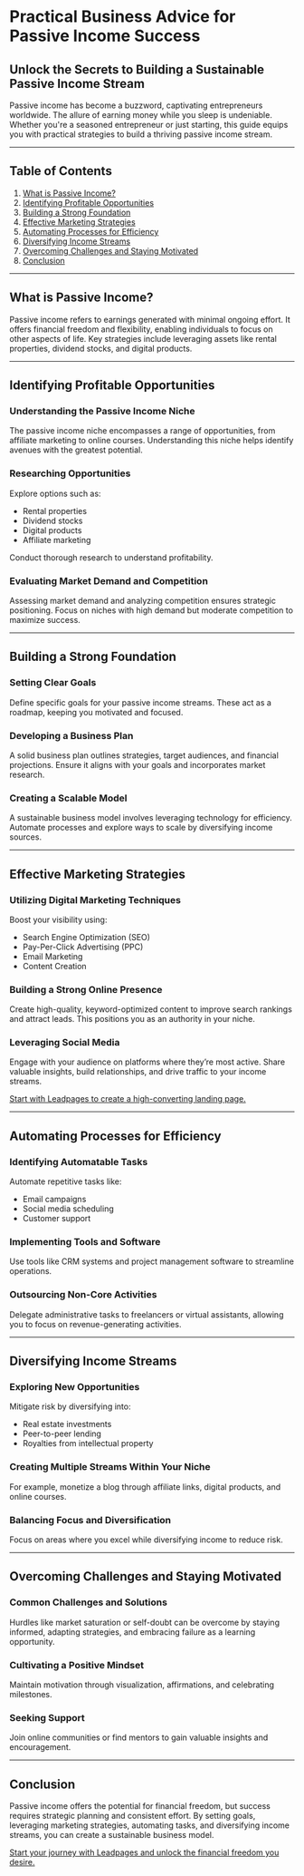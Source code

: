 # Practical Business Advice for Passive Income Success

## Unlock the Secrets to Building a Sustainable Passive Income Stream

Passive income has become a buzzword, captivating entrepreneurs worldwide. The allure of earning money while you sleep is undeniable. Whether you're a seasoned entrepreneur or just starting, this guide equips you with practical strategies to build a thriving passive income stream.

---

## Table of Contents

1. [What is Passive Income?](#what-is-passive-income)
2. [Identifying Profitable Opportunities](#identifying-profitable-opportunities)
3. [Building a Strong Foundation](#building-a-strong-foundation)
4. [Effective Marketing Strategies](#effective-marketing-strategies)
5. [Automating Processes for Efficiency](#automating-processes-for-efficiency)
6. [Diversifying Income Streams](#diversifying-income-streams)
7. [Overcoming Challenges and Staying Motivated](#overcoming-challenges-and-staying-motivated)
8. [Conclusion](#conclusion)

---

## What is Passive Income?

Passive income refers to earnings generated with minimal ongoing effort. It offers financial freedom and flexibility, enabling individuals to focus on other aspects of life. Key strategies include leveraging assets like rental properties, dividend stocks, and digital products.

---

## Identifying Profitable Opportunities

### Understanding the Passive Income Niche
The passive income niche encompasses a range of opportunities, from affiliate marketing to online courses. Understanding this niche helps identify avenues with the greatest potential.

### Researching Opportunities
Explore options such as:
- Rental properties
- Dividend stocks
- Digital products
- Affiliate marketing

Conduct thorough research to understand profitability.

### Evaluating Market Demand and Competition
Assessing market demand and analyzing competition ensures strategic positioning. Focus on niches with high demand but moderate competition to maximize success.

---

## Building a Strong Foundation

### Setting Clear Goals
Define specific goals for your passive income streams. These act as a roadmap, keeping you motivated and focused.

### Developing a Business Plan
A solid business plan outlines strategies, target audiences, and financial projections. Ensure it aligns with your goals and incorporates market research.

### Creating a Scalable Model
A sustainable business model involves leveraging technology for efficiency. Automate processes and explore ways to scale by diversifying income sources.

---

## Effective Marketing Strategies

### Utilizing Digital Marketing Techniques
Boost your visibility using:
- Search Engine Optimization (SEO)
- Pay-Per-Click Advertising (PPC)
- Email Marketing
- Content Creation

### Building a Strong Online Presence
Create high-quality, keyword-optimized content to improve search rankings and attract leads. This positions you as an authority in your niche.

### Leveraging Social Media
Engage with your audience on platforms where they’re most active. Share valuable insights, build relationships, and drive traffic to your income streams.

[Start with Leadpages to create a high-converting landing page.](https://bit.ly/LEadPages)

---

## Automating Processes for Efficiency

### Identifying Automatable Tasks
Automate repetitive tasks like:
- Email campaigns
- Social media scheduling
- Customer support

### Implementing Tools and Software
Use tools like CRM systems and project management software to streamline operations.

### Outsourcing Non-Core Activities
Delegate administrative tasks to freelancers or virtual assistants, allowing you to focus on revenue-generating activities.

---

## Diversifying Income Streams

### Exploring New Opportunities
Mitigate risk by diversifying into:
- Real estate investments
- Peer-to-peer lending
- Royalties from intellectual property

### Creating Multiple Streams Within Your Niche
For example, monetize a blog through affiliate links, digital products, and online courses.

### Balancing Focus and Diversification
Focus on areas where you excel while diversifying income to reduce risk.

---

## Overcoming Challenges and Staying Motivated

### Common Challenges and Solutions
Hurdles like market saturation or self-doubt can be overcome by staying informed, adapting strategies, and embracing failure as a learning opportunity.

### Cultivating a Positive Mindset
Maintain motivation through visualization, affirmations, and celebrating milestones.

### Seeking Support
Join online communities or find mentors to gain valuable insights and encouragement.

---

## Conclusion

Passive income offers the potential for financial freedom, but success requires strategic planning and consistent effort. By setting goals, leveraging marketing strategies, automating tasks, and diversifying income streams, you can create a sustainable business model.

[Start your journey with Leadpages and unlock the financial freedom you desire.](https://bit.ly/LEadPages)
